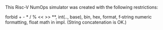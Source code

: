 This Risc-V NumOps simulator was created with the following restrictions:

forbid + - * / % << >> **, int(.., base), bin, hex, format, f‑string numeric formatting, float math in impl. (String concatenation is OK.)
